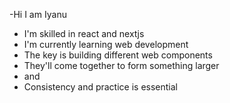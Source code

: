-Hi I am Iyanu

- I'm skilled in react and nextjs
- I'm currently learning web development
- The key is building different web components 
- They'll come together to form something larger
- and
- Consistency and practice is essential

<!---
Aiyanu/Aiyanu is a ✨ special ✨ repository because its `README.md` (this file) appears on your GitHub profile.
You can click the Preview link to take a look at your changes.
--->
